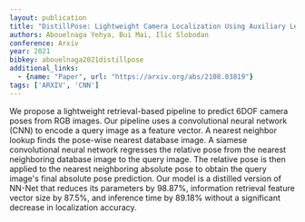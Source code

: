 ```yaml
---
layout: publication
title: "DistillPose: Lightweight Camera Localization Using Auxiliary Learning"
authors: Abouelnaga Yehya, Bui Mai, Ilic Slobodan
conference: Arxiv
year: 2021
bibkey: abouelnaga2021distillpose
additional_links:
  - {name: "Paper", url: "https://arxiv.org/abs/2108.03819"}
tags: ['ARXIV', 'CNN']
---
```

We propose a lightweight retrieval-based pipeline to predict 6DOF camera poses from RGB images. Our pipeline uses a convolutional neural network (CNN) to encode a query image as a feature vector. A nearest neighbor lookup finds the pose-wise nearest database image. A siamese convolutional neural network regresses the relative pose from the nearest neighboring database image to the query image. The relative pose is then applied to the nearest neighboring absolute pose to obtain the query image's final absolute pose prediction. Our model is a distilled version of NN-Net that reduces its parameters by 98.87%, information retrieval feature vector size by 87.5%, and inference time by 89.18% without a significant decrease in localization accuracy.